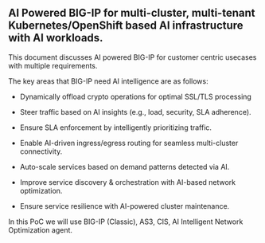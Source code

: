 ## AI Powered BIG-IP for multi-cluster, multi-tenant Kubernetes/OpenShift based AI infrastructure with AI workloads.

This document discusses AI powered BIG-IP for customer centric usecases with multiple requirements.

The key areas that BIG-IP need AI intelligence are as follows:

* Dynamically offload crypto operations for optimal SSL/TLS processing

* Steer traffic based on AI insights (e.g., load, security, SLA adherence).

* Ensure SLA enforcement by intelligently prioritizing traffic.

* Enable AI-driven ingress/egress routing for seamless multi-cluster connectivity.

* Auto-scale services based on demand patterns detected via AI.

* Improve service discovery & orchestration with AI-based network optimization.

* Ensure service resilience with AI-powered cluster maintenance.

In this PoC we will use BIG-IP (Classic), AS3, CIS, AI Intelligent Network Optimization agent. 